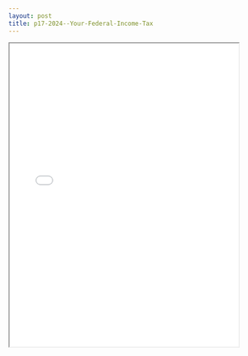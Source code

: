 ```yaml
---
layout: post
title: p17-2024--Your-Federal-Income-Tax
---
```


<div class="pdf-container">
<iframe src="/ea//_pdf-2-md/p17-2024--Your-Federal-Income-Tax.pdf" height="600" width="90%" allowFullScreen="true"></iframe>
</div>

